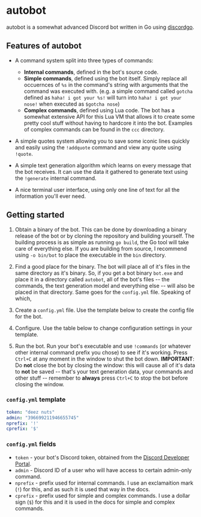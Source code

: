 # autobot

autobot is a somewhat advanced Discord bot written in Go using [discordgo](github.com/bwmarrin/discordgo).

## Features of autobot

* A command system split into three types of commands:
  * **Internal commands**, defined in the bot's source code.
  * **Simple commands**, defined using the bot itself. Simply replace all occuernces of `%s` in the command's string with arguments that the command was executed with. (e.g. a simple command called `gotcha` defined as `haha! i got your %s!` will turn into `haha! i got your nose!` when executed as `$gotcha nose`)
  * **Complex commands**, defined using Lua code. The bot has a somewhat extensive API for this Lua VM that allows it to create some pretty cool stuff without having to hardcore it into the bot. Examples of complex commands can be found in the `ccc` directory.

* A simple quotes system allowing you to save some iconic lines quickly and easily using the `!addquote` command and view any quote using `!quote`.

* A simple text generation algorithm which learns on every message that the bot receives. It can use the data it gathered to generate text using the `!generate` internal command.

* A nice terminal user interface, using only one line of text for all the information you'll ever need.

## Getting started

1. Obtain a binary of the bot.
  This can be done by downloading a binary release of the bot or by cloning the repository and building yourself. The building process is as simple as running `go build`, the Go tool will take care of everything else. If you are building from source, I recommend using `-o bin/bot` to place the executable in the `bin` directory.

2. Find a good place for the binary.
  The bot will place all of it's files in the same directory as it's binary. So, if you get a bot binary `bot.exe` and place it in a directory called `autobot`, all of the bot's files -- the commands, the text generation model and everything else -- will also be placed in that directory. Same goes for the `config.yml` file. Speaking of which,

3. Create a `config.yml` file.
  Use the template below to create the config file for the bot.

4. Configure.
  Use the table below to change configuration settings in your template.

5. Run the bot.
  Run your bot's executable and use `!commands` (or whatever other internal command prefix you chose) to see if it's working. Press `Ctrl+C` at any moment in the window to shut the bot down. **IMPORTANT**: Do **not** close the bot by closing the window: this will cause all of it's data to **not** be saved -- that's your text generation data, your commands and other stuff -- remember to **always** press `Ctrl+C` to stop the bot before closing the window.

### `config.yml` template

```yml
token: "deez nuts"
admin: "396699211946655745"
nprefix: '!'
cprefix: '$'
```

### `config.yml` fields

* `token` - your bot's Discord token, obtained from the [Discord Developer Portal](discord.com/developers).
* `admin` - Discord ID of a user who will have access to certain admin-only command.
* `nprefix` - prefix used for internal commands. I use an exclamaition mark (`!`) for this, and as such it is used that way in the docs.
* `cprefix` - prefix used for simple and complex commands. I use a dollar sign (`$`) for this and it is used in the docs for simple and complex commands.
